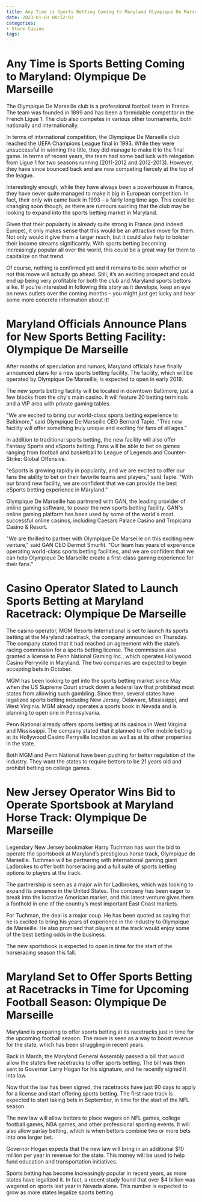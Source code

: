 ```yaml
---
title: Any Time is Sports Betting Coming to Maryland Olympique De Marseille
date: 2023-01-01 00:52:03
categories:
- Storm Casino
tags:
---
```



#  Any Time is Sports Betting Coming to Maryland: Olympique De Marseille

The Olympique De Marseille club is a professional football team in France. The team was founded in 1899 and has been a formidable competitor in the French Ligue 1. The club also competes in various other tournaments, both nationally and internationally.

In terms of international competition, the Olympique De Marseille club reached the UEFA Champions League final in 1993. While they were unsuccessful in winning the title, they did manage to make it to the final game. In terms of recent years, the team had some bad luck with relegation from Ligue 1 for two seasons running (2011-2012 and 2012-2013). However, they have since bounced back and are now competing fiercely at the top of the league.

Interestingly enough, while they have always been a powerhouse in France, they have never quite managed to make it big in European competition. In fact, their only win came back in 1993 – a fairly long time ago. This could be changing soon though, as there are rumours swirling that the club may be looking to expand into the sports betting market in Maryland.

Given that their popularity is already quite strong in France (and indeed Europe), it only makes sense that this would be an attractive move for them. Not only would it give them a larger reach, but it could also help to bolster their income streams significantly. With sports betting becoming increasingly popular all over the world, this could be a great way for them to capitalize on that trend.

Of course, nothing is confirmed yet and it remains to be seen whether or not this move will actually go ahead. Still, it’s an exciting prospect and could end up being very profitable for both the club and Maryland sports bettors alike. If you’re interested in following this story as it develops, keep an eye on news outlets over the coming months – you might just get lucky and hear some more concrete information about it!

#  Maryland Officials Announce Plans for New Sports Betting Facility: Olympique De Marseille

After months of speculation and rumors, Maryland officials have finally announced plans for a new sports betting facility. The facility, which will be operated by Olympique De Marseille, is expected to open in early 2019.

The new sports betting facility will be located in downtown Baltimore, just a few blocks from the city's main casino. It will feature 20 betting terminals and a VIP area with private gaming tables.

"We are excited to bring our world-class sports betting experience to Baltimore," said Olympique De Marseille CEO Bernard Tapie. "This new facility will offer something truly unique and exciting for fans of all ages."

In addition to traditional sports betting, the new facility will also offer Fantasy Sports and eSports betting. Fans will be able to bet on games ranging from football and basketball to League of Legends and Counter-Strike: Global Offensive.

"eSports is growing rapidly in popularity, and we are excited to offer our fans the ability to bet on their favorite teams and players," said Tapie. "With our brand new facility, we are confident that we can provide the best eSports betting experience in Maryland."

Olympique De Marseille has partnered with GAN, the leading provider of online gaming software, to power the new sports betting facility. GAN's online gaming platform has been used by some of the world's most successful online casinos, including Caesars Palace Casino and Tropicana Casino & Resort.

"We are thrilled to partner with Olympique De Marseille on this exciting new venture," said GAN CEO Dermot Smurfit. "Our team has years of experience operating world-class sports betting facilities, and we are confident that we can help Olympique De Marseille create a first-class gaming experience for their fans."

#  Casino Operator Slated to Launch Sports Betting at Maryland Racetrack: Olympique De Marseille

The casino operator, MGM Resorts International is set to launch its sports betting at the Maryland racetrack, the company announced on Thursday. The company stated that it had reached an agreement with the state’s racing commission for a sports betting license. The commission also granted a license to Penn National Gaming Inc., which operates Hollywood Casino Perryville in Maryland. The two companies are expected to begin accepting bets in October.

MGM has been looking to get into the sports betting market since May when the US Supreme Court struck down a federal law that prohibited most states from allowing such gambling. Since then, several states have legalized sports betting including New Jersey, Delaware, Mississippi, and West Virginia. MGM already operates a sports book in Nevada and is planning to open one in Pennsylvania.

Penn National already offers sports betting at its casinos in West Virginia and Mississippi. The company stated that it planned to offer mobile betting at its Hollywood Casino Perryville location as well as at its other properties in the state.

Both MGM and Penn National have been pushing for better regulation of the industry. They want the states to require bettors to be 21 years old and prohibit betting on college games.

#  New Jersey Operator Wins Bid to Operate Sportsbook at Maryland Horse Track: Olympique De Marseille

Legendary New Jersey bookmaker Harry Tuchman has won the bid to operate the sportsbook at Maryland’s prestigious horse track, Olympique de Marseille. Tuchman will be partnering with international gaming giant Ladbrokes to offer both horseracing and a full suite of sports betting options to players at the track.

The partnership is seen as a major win for Ladbrokes, which was looking to expand its presence in the United States. The company has been eager to break into the lucrative American market, and this latest venture gives them a foothold in one of the country’s most important East Coast markets.

For Tuchman, the deal is a major coup. He has been quoted as saying that he is excited to bring his years of experience in the industry to Olympique de Marseille. He also promised that players at the track would enjoy some of the best betting odds in the business.

The new sportsbook is expected to open in time for the start of the horseracing season this fall.

#  Maryland Set to Offer Sports Betting at Racetracks in Time for Upcoming Football Season: Olympique De Marseille

Maryland is preparing to offer sports betting at its racetracks just in time for the upcoming football season. The move is seen as a way to boost revenue for the state, which has been struggling in recent years.

Back in March, the Maryland General Assembly passed a bill that would allow the state’s five racetracks to offer sports betting. The bill was then sent to Governor Larry Hogan for his signature, and he recently signed it into law.

Now that the law has been signed, the racetracks have just 90 days to apply for a license and start offering sports betting. The first race track is expected to start taking bets in September, in time for the start of the NFL season.

The new law will allow bettors to place wagers on NFL games, college football games, NBA games, and other professional sporting events. It will also allow parlay betting, which is when bettors combine two or more bets into one larger bet.

Governor Hogan expects that the new law will bring in an additional $10 million per year in revenue for the state. This money will be used to help fund education and transportation initiatives.

Sports betting has become increasingly popular in recent years, as more states have legalized it. In fact, a recent study found that over $4 billion was wagered on sports last year in Nevada alone. This number is expected to grow as more states legalize sports betting.